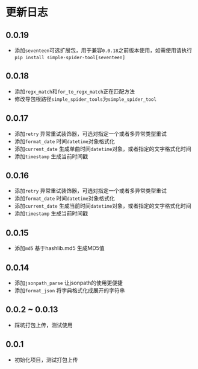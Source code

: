 # 更新日志

## 0.0.19

* 添加`seventeen`可选扩展包，用于兼容`0.0.18`之前版本使用，如需使用请执行`pip install simple-spider-tool[seventeen]`

## 0.0.18

* 添加`regx_match`和`for_to_regx_match`正在匹配方法
* 修改导包根路径`simple_spider_tools`为`simple_spider_tool`

## 0.0.17

* 添加`retry` 异常重试装饰器，可选对指定一个或者多异常类型重试
* 添加`format_date` 时间`datetime`对象格式化
* 添加`current_date` 生成单曲时间`datetime`对象，或者指定的文字格式化时间
* 添加`timestamp` 生成当前时间戳

## 0.0.16

* 添加`retry` 异常重试装饰器，可选对指定一个或者多异常类型重试
* 添加`format_date` 时间`datetime`对象格式化
* 添加`current_date` 生成当前时间`datetime`对象，或者指定的文字格式化时间
* 添加`timestamp` 生成当前时间戳

## 0.0.15

* 添加`md5` 基于hashlib.md5 生成MD5值

## 0.0.14

* 添加`jsonpath_parse` 让jsonpath的使用更便捷
* 添加`format_json` 将字典格式化成展开的字符串

## 0.0.2 ~ 0.0.13

* 踩坑打包上传，测试使用

## 0.0.1

* 初始化项目，测试打包上传